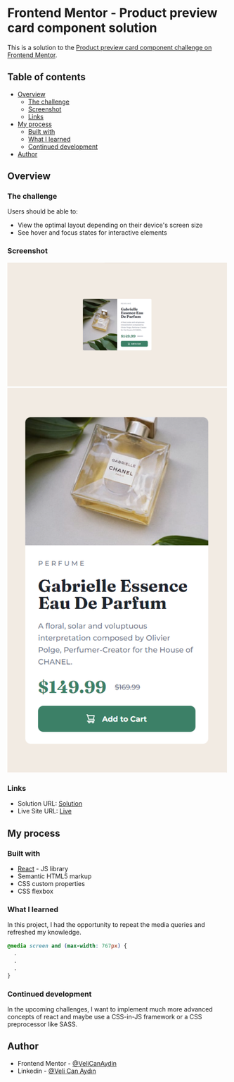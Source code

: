 # Frontend Mentor - Product preview card component solution

This is a solution to the [Product preview card component challenge on Frontend Mentor](https://www.frontendmentor.io/challenges/product-preview-card-component-GO7UmttRfa).

## Table of contents

- [Overview](#overview)
  - [The challenge](#the-challenge)
  - [Screenshot](#screenshot)
  - [Links](#links)
- [My process](#my-process)
  - [Built with](#built-with)
  - [What I learned](#what-i-learned)
  - [Continued development](#continued-development)
- [Author](#author)

## Overview

### The challenge

Users should be able to:

- View the optimal layout depending on their device's screen size
- See hover and focus states for interactive elements

### Screenshot
<img src="./screenshot.png" style="width:500px"/>
<img src="./screenshot-2.png" style="width:500px"/>

### Links

- Solution URL: [Solution](https://www.frontendmentor.io/solutions/product-preview-card-component-7cc0G3zO7_)
- Live Site URL: [Live](https://cosmic-concha-ba75de.netlify.app/)

## My process

### Built with

- [React](https://react.dev/) - JS library
- Semantic HTML5 markup
- CSS custom properties
- CSS flexbox

### What I learned

In this project, I had the opportunity to repeat the media queries and refreshed my knowledge.

```css
@media screen and (max-width: 767px) {
  .
  .
  .
}
```

### Continued development

In the upcoming challenges, I want to implement much more advanced concepts of react and maybe use a CSS-in-JS framework or a CSS preprocessor like SASS.

## Author

- Frontend Mentor - [@VeliCanAydin](https://www.frontendmentor.io/profile/VeliCanAydin)
- Linkedin - [@Veli Can Aydın](https://www.linkedin.com/in/velicanaydin/)
